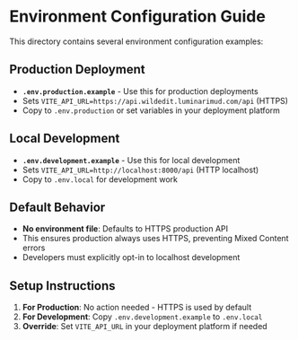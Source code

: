 # Environment Configuration Guide

This directory contains several environment configuration examples:

## Production Deployment
- **`.env.production.example`** - Use this for production deployments
- Sets `VITE_API_URL=https://api.wildedit.luminarimud.com/api` (HTTPS)
- Copy to `.env.production` or set variables in your deployment platform

## Local Development  
- **`.env.development.example`** - Use this for local development
- Sets `VITE_API_URL=http://localhost:8000/api` (HTTP localhost)
- Copy to `.env.local` for development work

## Default Behavior
- **No environment file**: Defaults to HTTPS production API
- This ensures production always uses HTTPS, preventing Mixed Content errors
- Developers must explicitly opt-in to localhost development

## Setup Instructions

1. **For Production**: No action needed - HTTPS is used by default
2. **For Development**: Copy `.env.development.example` to `.env.local`
3. **Override**: Set `VITE_API_URL` in your deployment platform if needed
